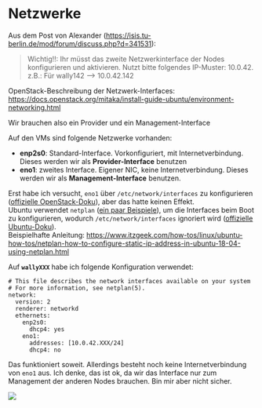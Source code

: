 # Netzwerke

Aus dem Post von Alexander (https://isis.tu-berlin.de/mod/forum/discuss.php?d=341531):<br>
> Wichtig!!: Ihr müsst das zweite Netzwerkinterface der Nodes konfigurieren und aktivieren. Nutzt bitte folgendes IP-Muster: 10.0.42.<Nummer des jeweiligen wally-Nodes>
z.B.: Für wally142 --> 10.0.42.142

OpenStack-Beschreibung der Netzwerk-Interfaces:<br>
https://docs.openstack.org/mitaka/install-guide-ubuntu/environment-networking.html

Wir brauchen also ein Provider und ein Management-Interface

Auf den VMs sind folgende Netzwerke vorhanden:
- **enp2s0**: Standard-Interface. Vorkonfiguriert, mit Internetverbindung. Dieses werden wir als **Provider-Interface** benutzen
- **eno1**: zweites Interface. Eigener NIC, keine Internetverbindung. Dieses werden wir als **Management-Interface** benutzen.

Erst habe ich versucht, `eno1` über `/etc/network/interfaces` zu konfigurieren ([offizielle OpenStack-Doku](https://docs.openstack.org/install-guide/environment-networking-controller.html)), aber das hatte keinen Effekt.<br>
Ubuntu verwendet `netplan` ([ein paar Beispiele](https://netplan.io/examples/)), um die Interfaces beim Boot zu konfigurieren, wodurch `/etc/network/interfaces` ignoriert wird ([offizielle Ubuntu-Doku](https://ubuntu.com/server/docs/network-configuration)).<br>
Beispielhafte Anleitung: https://www.itzgeek.com/how-tos/linux/ubuntu-how-tos/netplan-how-to-configure-static-ip-address-in-ubuntu-18-04-using-netplan.html

Auf **`wallyXXX`** habe ich folgende Konfiguration verwendet:
```
# This file describes the network interfaces available on your system
# For more information, see netplan(5).
network:
  version: 2
  renderer: networkd
  ethernets:
    enp2s0:
      dhcp4: yes
    eno1:
      addresses: [10.0.42.XXX/24]
      dhcp4: no
```

Das funktioniert soweit. Allerdings besteht noch keine Internetverbindung von `eno1` aus. Ich denke, das ist ok, da wir das Interface nur zum Management der anderen Nodes brauchen. Bin mir aber nicht sicher.<br>

![](https://docs.openstack.org/mitaka/install-guide-ubuntu/_images/networklayout.png)
